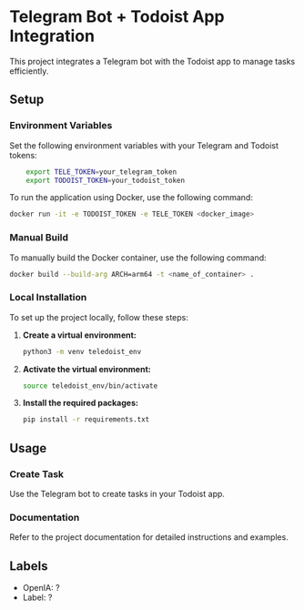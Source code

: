 # Telegram Bot + Todoist App Integration

This project integrates a Telegram bot with the Todoist app to manage tasks efficiently.

## Setup

### Environment Variables

Set the following environment variables with your Telegram and Todoist tokens:

```sh
    export TELE_TOKEN=your_telegram_token
    export TODOIST_TOKEN=your_todoist_token
```

To run the application using Docker, use the following command:

```sh
docker run -it -e TODOIST_TOKEN -e TELE_TOKEN <docker_image>
```

### Manual Build

To manually build the Docker container, use the following command:

```sh
docker build --build-arg ARCH=arm64 -t <name_of_container> .
```

### Local Installation

To set up the project locally, follow these steps:

1. **Create a virtual environment:**

   ```sh
   python3 -m venv teledoist_env
   ```

2. **Activate the virtual environment:**

   ```sh
   source teledoist_env/bin/activate
   ```

3. **Install the required packages:**

   ```sh
   pip install -r requirements.txt
   ```

## Usage

### Create Task

Use the Telegram bot to create tasks in your Todoist app.

### Documentation

Refer to the project documentation for detailed instructions and examples.

## Labels

* OpenIA: ?
* Label: ?
